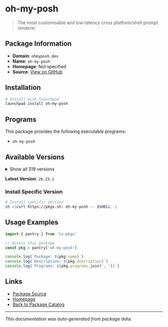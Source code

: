 # oh-my-posh

> The most customisable and low-latency cross platform/shell prompt renderer

## Package Information

- **Domain**: `ohmyposh.dev`
- **Name**: `oh-my-posh`
- **Homepage**: Not specified
- **Source**: [View on GitHub](https://github.com/pkgxdev/pantry/tree/main/projects/ohmyposh.dev/package.yml)

## Installation

```bash
# Install with launchpad
launchpad install oh-my-posh
```

## Programs

This package provides the following executable programs:

- `oh-my-posh`

## Available Versions

<details>
<summary>Show all 319 versions</summary>

- `26.23.1`, `26.23.0`, `26.22.3`, `26.22.2`, `26.22.1`
- `26.22.0`, `26.21.0`, `26.20.1`, `26.20.0`, `26.19.2`
- `26.19.1`, `26.19.0`, `26.18.0`, `26.17.3`, `26.17.2`
- `26.17.1`, `26.17.0`, `26.16.1`, `26.16.0`, `26.15.0`
- `26.14.3`, `26.14.2`, `26.14.1`, `26.13.0`, `26.12.0`
- `26.11.0`, `26.10.1`, `26.10.0`, `26.9.0`, `26.8.0`
- `26.7.0`, `26.6.1`, `26.6.0`, `26.5.0`, `26.4.2`
- `26.4.1`, `26.4.0`, `26.3.0`, `26.2.2`, `26.2.1`
- `26.2.0`, `26.1.0`, `26.0.5`, `26.0.4`, `26.0.3`
- `26.0.2`, `26.0.1`, `26.0.0`, `25.23.3`, `25.23.2`
- `25.23.1`, `25.23.0`, `25.22.0`, `25.21.1`, `25.21.0`
- `25.20.1`, `25.20.0`, `25.19.0`, `25.18.0`, `25.17.0`
- `25.16.1`, `25.16.0`, `25.15.0`, `25.14.0`, `25.13.0`
- `25.12.0`, `25.11.2`, `25.11.1`, `25.11.0`, `25.10.2`
- `25.10.1`, `25.10.0`, `25.9.0`, `25.8.0`, `25.7.1`
- `25.7.0`, `25.6.1`, `25.6.0`, `25.5.1`, `25.5.0`
- `25.4.3`, `25.4.2`, `25.4.1`, `25.4.0`, `25.3.0`
- `25.2.1`, `25.2.0`, `25.1.1`, `25.1.0`, `25.0.0`
- `24.19.0`, `24.18.1`, `24.18.0`, `24.17.1`, `24.17.0`
- `24.16.1`, `24.16.0`, `24.15.1`, `24.15.0`, `24.14.0`
- `24.13.1`, `24.13.0`, `24.12.0`, `24.11.4`, `24.11.3`
- `24.11.2`, `24.11.1`, `24.11.0`, `24.10.1`, `24.10.0`
- `24.9.1`, `24.9.0`, `24.8.0`, `24.7.1`, `24.7.0`
- `24.6.5`, `24.6.4`, `24.6.3`, `24.6.2`, `24.6.1`
- `24.6.0`, `24.5.2`, `24.5.1`, `24.5.0`, `24.4.1`
- `24.4.0`, `24.3.0`, `24.2.2`, `24.2.1`, `24.2.0`
- `24.1.0`, `24.0.11`, `24.0.10`, `24.0.9`, `24.0.8`
- `24.0.7`, `24.0.6`, `24.0.5`, `24.0.4`, `24.0.3`
- `24.0.2`, `24.0.1`, `24.0.0`, `23.20.3`, `23.20.2`
- `23.20.1`, `23.20.0`, `23.19.0`, `23.18.0`, `23.17.0`
- `23.16.0`, `23.15.3`, `23.15.2`, `23.15.1`, `23.15.0`
- `23.14.2`, `23.14.1`, `23.14.0`, `23.13.4`, `23.13.3`
- `23.13.2`, `23.13.1`, `23.13.0`, `23.12.0`, `23.11.1`
- `23.11.0`, `23.10.1`, `23.10.0`, `23.9.1`, `23.9.0`
- `23.8.0`, `23.7.2`, `23.7.1`, `23.7.0`, `23.6.8`
- `23.6.7`, `23.6.6`, `23.6.5`, `23.6.4`, `23.6.3`
- `23.6.2`, `23.6.1`, `23.6.0`, `23.5.0`, `23.4.1`
- `23.4.0`, `23.3.3`, `23.3.2`, `23.3.1`, `23.3.0`
- `23.2.1`, `23.2.0`, `23.1.0`, `23.0.2`, `23.0.1`
- `23.0.0`, `22.3.0`, `22.2.0`, `22.1.0`, `22.0.3`
- `22.0.2`, `22.0.1`, `22.0.0`, `21.28.0`, `21.27.0`
- `21.26.4`, `21.26.3`, `21.26.2`, `21.26.1`, `21.26.0`
- `21.25.0`, `21.24.0`, `21.23.6`, `21.23.5`, `21.23.4`
- `21.23.3`, `21.23.2`, `21.23.1`, `21.23.0`, `21.22.0`
- `21.21.3`, `21.21.2`, `21.21.1`, `21.21.0`, `21.20.2`
- `21.20.1`, `21.20.0`, `21.19.0`, `21.18.2`, `21.18.1`
- `21.18.0`, `21.17.2`, `21.17.1`, `21.17.0`, `21.16.2`
- `21.16.1`, `21.16.0`, `21.15.1`, `21.15.0`, `21.14.0`
- `21.13.1`, `21.13.0`, `21.12.1`, `21.12.0`, `21.11.0`
- `21.10.3`, `21.10.2`, `21.10.1`, `21.10.0`, `21.9.1`
- `21.9.0`, `21.8.0`, `21.7.0`, `21.6.0`, `21.5.0`
- `21.4.0`, `21.3.0`, `21.2.2`, `21.2.1`, `21.2.0`
- `21.1.0`, `21.0.1`, `21.0.0`, `20.2.3`, `20.2.2`
- `20.2.1`, `20.2.0`, `20.1.0`, `20.0.2`, `20.0.1`
- `20.0.0`, `19.32.0`, `19.31.0`, `19.30.0`, `19.29.1`
- `19.29.0`, `19.28.0`, `19.27.0`, `19.26.1`, `19.26.0`
- `19.25.0`, `19.24.3`, `19.24.2`, `19.24.1`, `19.24.0`
- `19.23.1`, `19.23.0`, `19.22.0`, `19.21.1`, `19.21.0`
- `19.20.0`, `19.19.0`, `19.18.1`, `19.18.0`, `19.17.2`
- `19.17.1`, `19.17.0`, `19.16.2`, `19.16.1`, `19.16.0`
- `19.15.1`, `19.15.0`, `19.14.0`, `19.13.0`, `19.12.0`
- `19.11.7`, `19.11.6`, `19.11.5`, `19.11.4`, `19.11.3`
- `19.11.2`, `19.11.1`, `19.11.0`, `19.10.0`, `19.9.0`
- `19.8.3`, `19.8.2`, `19.8.1`, `19.8.0`

</details>

**Latest Version**: `26.23.1`

### Install Specific Version

```bash
# Install specific version
sh <(curl https://pkgx.sh) oh-my-posh -- $SHELL -i
```

## Usage Examples

```typescript
import { pantry } from 'ts-pkgx'

// Access this package
const pkg = pantry['oh-my-posh']

console.log(`Package: ${pkg.name}`)
console.log(`Description: ${pkg.description}`)
console.log(`Programs: ${pkg.programs.join(', ')}`)
```

## Links

- [Package Source](https://github.com/pkgxdev/pantry/tree/main/projects/ohmyposh.dev/package.yml)
- [Homepage](#)
- [Back to Package Catalog](../../package-catalog.md)

---

*This documentation was auto-generated from package data.*
